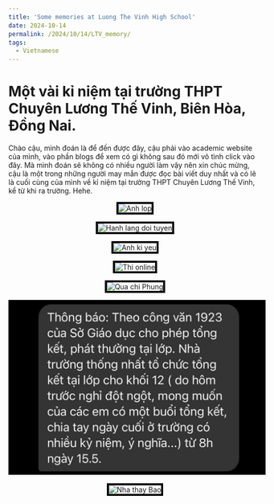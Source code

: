```yaml
---
title: 'Some memories at Luong The Vinh High School'
date: 2024-10-14
permalink: /2024/10/14/LTV_memory/
tags:
  - Vietnamese
---
```


# Một vài kỉ niệm tại trường THPT Chuyên Lương Thế Vinh, Biên Hòa, Đồng Nai.

Chào cậu, mình đoán là để đến được đây, cậu phải vào academic website của mình, vào phần blogs để xem có gì không sau đó mới vô tình click vào đây. Mà mình đoán sẽ không có nhiều người làm vậy nên xin chúc mừng, cậu là một trong những người may mắn được đọc bài viết duy nhất và có lẽ là cuối cùng của mình về kỉ niệm tại trường THPT Chuyên Lương Thế Vinh, kể từ khi ra trường. Hehe. 

<p align="center">
  <img src="/images/anhlop.png" alt="Anh lop" style="border:4px solid black; max-height: 500px">
</p>


<p align="center">
  <img src="/images/hanhlang.png" alt="Hanh lang doi tuyen" style="border:4px solid black; max-height: 500px">
</p>

<p align="center">
  <img src="/images/kiyeu.jpeg" alt="Anh ki yeu" style="border:4px solid black; max-height: 500px">
</p>

<p align="center">
  <img src="/images/thi_online.png" alt="Thi online" style="border:4px solid black; max-height: 500px">
</p>


<p align="center">
  <img src="/images/qua_chi_phung.png" alt="Qua chi Phung" style="border:4px solid black; max-height: 500px">
</p>

<p align="center">
  <img src="/images/message.JPG" alt="Thi online" style="border:4px solid black; max-height: 500px">
</p>

<p align="center">
  <img src="/images/nha_thay_bao.png" alt="Nha thay Bao" style="border:4px solid black; max-height: 500px">
</p>